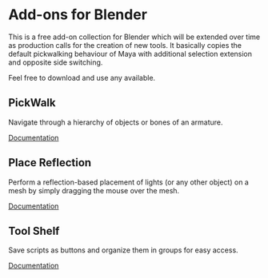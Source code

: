 # Add-ons for Blender

This is a free add-on collection for Blender which will be extended over time as production calls for the creation of new tools.
It basically copies the default pickwalking behaviour of Maya with additional selection extension and opposite side switching.

Feel free to download and use any available.

## PickWalk
Navigate through a hierarchy of objects or bones of an armature.

[Documentation](https://github.com/IngoClemens/blender/wiki/PickWalk)

## Place Reflection
Perform a reflection-based placement of lights (or any other object) on a mesh by simply dragging the mouse over the mesh.

[Documentation](https://github.com/IngoClemens/blender/wiki/Place-Reflection)

## Tool Shelf
Save scripts as buttons and organize them in groups for easy access.

[Documentation](https://github.com/IngoClemens/blender/wiki/Tool-Shelf)
